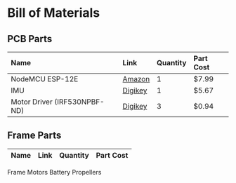 # Bill of Materials



## PCB Parts

| Name | Link | Quantity | Part Cost |
| :--- | :--- | :--- | :---- |
| NodeMCU ESP-12E | [Amazon](https://www.amazon.com/dp/B010O1G1ES?psc=1&ref=ppx_yo2ov_dt_b_product_details) | 1 | $7.99 |
| IMU | [Digikey](https://www.digikey.com/en/products/detail/tdk-invensense/ICM-20600/8544628) | 1 | $5.67 |
| Motor Driver (IRF530NPBF-ND) | [Digikey]() | 3 | $0.94 |


## Frame Parts

| Name | Link | Quantity | Part Cost |
| :--- | :--- | :--- | :---- |

Frame
Motors
Battery
Propellers

